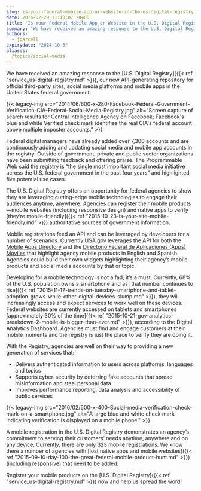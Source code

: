 ```yaml
---
slug: is-your-federal-mobile-app-or-website-in-the-us-digital-registry
date: 2016-02-29 11:10:07 -0400
title: 'Is Your Federal Mobile App or Website in the U.S. Digital Registry?'
summary: 'We have received an amazing response to the U.S. Digital Registry, our new API-generating repository for official third-party sites, social media platforms and mobile apps in the United States federal government.'
authors:
  - jparcell
expirydate: "2024-10-3"
aliases:
  /topics/social-media
---
```


We have received an amazing response to the [U.S. Digital Registry]({{< ref "service_us-digital-registry.md" >}}), our new API-generating repository for official third-party sites, social media platforms and mobile apps in the United States federal government.

{{< legacy-img src="2014/06/600-x-280-Facebook-Federal-Government-Verification-CIA-Federal-Social-Media-Registry.jpg" alt="Screen capture of search results for Central Intelligence Agency on Facebook; Facebook's blue and white Verified check mark identifies the real CIA's federal account above multiple imposter accounts." >}}

Federal digital managers have already added over 7,300 accounts and are continuously adding and updating social media and mobile app accounts in the registry. Outside of government, private and public sector organizations have been submitting feedback and offering praise. The Programmable Web said the registry is &#8220;[the single most important social media initiative](http://www.programmableweb.com/news/how-devs-benefit-new-u.s.-government-wide-digital-registry-api/how-to/2016/02/01?utm_content=bufferd570a&utm_medium=social&utm_source=twitter.com&utm_campaign=buffer) across the U.S. federal government in the past four years” and highlighted five potential use cases.

The U.S. Digital Registry offers an opportunity for federal agencies to show they are leveraging cutting-edge mobile technologies to engage their audiences anytime, anywhere. Agencies can register their mobile products—mobile websites (including responsive design) and native apps to verify [they’re mobile-friendly]({{< ref "2015-10-23-is-your-site-mobile-friendly.md" >}}) authoritative sources of government information.

Mobile registrations feed an API and can be leveraged by developers for a number of scenarios. Currently USA.gov leverages the API for both the [Mobile Apps Directory](https://www.usa.gov/mobile-apps) and the [Directorio Federal de Aplicaciones (Apps) Móviles](https://gobierno.usa.gov/apps-moviles) that highlight agency mobile products in English and Spanish. Agencies could build their own widgets highlighting their agency’s mobile products and social media accounts by that or topic.

Developing for a mobile technology is not a fad; it’s a must. Currently, 68% of the U.S. population owns a smartphone and as [that number continues to rise]({{< ref "2015-11-17-trends-on-tuesday-smartphone-and-tablet-adoption-grows-while-other-digital-devices-slump.md" >}}), they will increasingly access and expect services to work well on these devices. Federal websites are currently accessed on tablets and smartphones [approximately 30% of the time]({{< ref "2015-10-21-gov-analytics-breakdown-2-mobile-is-bigger-than-ever.md" >}}), according to the Digital Analytics Dashboard. Agencies must find and engage customers at their mobile moments and the registry is just the place to verify they are doing it.

With the Registry, agencies are well on their way to providing a new generation of services that:

  * Delivers authenticated information to users across platforms, languages and topics
  * Supports cyber-security by deterring fake accounts that spread misinformation and steal personal data
  * Improves performance reporting, data analysis and accessibility of public services

{{< legacy-img src="2016/02/600-x-400-Social-media-verification-check-mark-on-a-smartphone.jpg" alt="A large blue and white check mark indicating verification is displayed on a mobile phone." >}}

A mobile registration in the U.S. Digital Registry demonstrates an agency’s commitment to serving their customers’ needs anytime, anywhere and on any device. Currently, there are only 323 mobile registrations. We know there a number of agencies with [lost native apps and mobile websites]({{< ref "2015-09-10-day-100-the-great-federal-mobile-product-hunt.md" >}}) (including responsive) that need to be added.

Register your mobile products on the [U.S. Digital Registry]({{< ref "service_us-digital-registry.md" >}}) now and help us spread the word!
